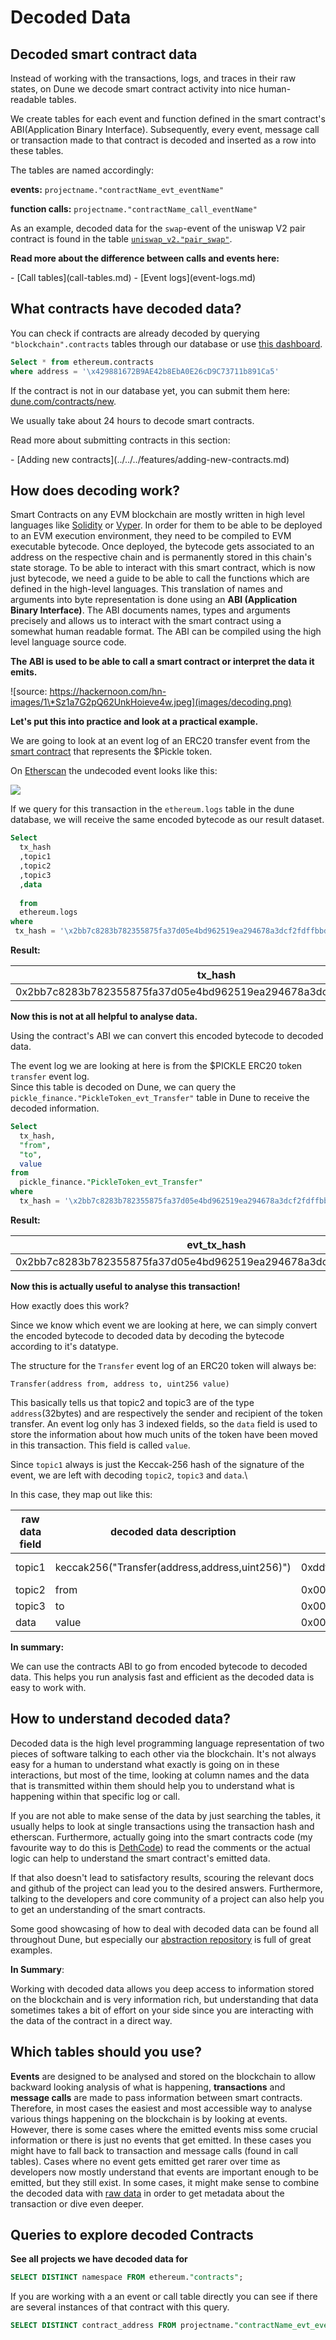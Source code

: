 # Decoded Data

## Decoded smart contract data

Instead of working with the transactions, logs, and traces in their raw states, on Dune we decode smart contract activity into nice human-readable tables.

We create tables for each event and function defined in the smart contract's ABI(Application Binary Interface). Subsequently, every event, message call or transaction made to that contract is decoded and inserted as a row into these tables.

The tables are named accordingly:

**events:** `projectname."contractName_evt_eventName"`

**function calls:** `projectname."contractName_call_eventName"`

As an example, decoded data for the `swap`-event of the uniswap V2 pair contract is found in the table [`uniswap_v2."pair_swap"`](https://dune.com/queries/38968).

**Read more about the difference between calls and events here:**

<div class="cards grid" markdown>
- [Call tables](call-tables.md)
- [Event logs](event-logs.md)
</div>

## What contracts have decoded data?

You can check if contracts are already decoded by querying `"blockchain".contracts` tables through our database or use [this dashboard](https://dune.com/0xBoxer/Is-my-Contract-decoded-yet).

```sql
Select * from ethereum.contracts
where address = '\x429881672B9AE42b8EbA0E26cD9C73711b891Ca5'
```

If the contract is not in our database yet, you can submit them here: [dune.com/contracts/new](https://dune.com/contracts/new).

We usually take about 24 hours to decode smart contracts.

Read more about submitting contracts in this section:

<div class="cards grid" markdown>
- [Adding new contracts](../../../features/adding-new-contracts.md)
</div>

## How does decoding work?

Smart Contracts on any EVM blockchain are mostly written in high level languages like [Solidity](https://docs.soliditylang.org/en/v0.8.2/) or [Vyper](https://vyper.readthedocs.io/en/stable/). In order for them to be able to be deployed to an EVM execution environment, they need to be compiled to EVM executable bytecode. Once deployed, the bytecode gets associated to an address on the respective chain and is permanently stored in this chain's state storage. To be able to interact with this smart contract, which is now just bytecode, we need a guide to be able to call the functions which are defined in the high-level languages. This translation of names and arguments into byte representation is done using an **ABI (Application Binary Interface)**. The ABI documents names, types and arguments precisely and allows us to interact with the smart contract using a somewhat human readable format. The ABI can be compiled using the high level language source code.

**The ABI is used to be able to call a smart contract or interpret the data it emits.**

![source: https://hackernoon.com/hn-images/1\*Sz1a7G2pQ62UnkHoieve4w.jpeg](images/decoding.png)

**Let's put this into practice and look at a practical example.**

We are going to look at an event log of an ERC20 transfer event from the [smart contract](https://etherscan.io/token/0x429881672B9AE42b8EbA0E26cD9C73711b891Ca5#readContract) that represents the $Pickle token.

On [Etherscan](https://etherscan.io/tx/0x2bb7c8283b782355875fa37d05e4bd962519ea294678a3dcf2fdffbbd0761bc5#eventlog) the undecoded event looks like this:

![](images/etherscan.png)

If we query for this transaction in the `ethereum.logs` table in the dune database, we will receive the same encoded bytecode as our result dataset.

```sql
Select
  tx_hash
  ,topic1
  ,topic2
  ,topic3
  ,data
  
  from
  ethereum.logs
where
 tx_hash = '\x2bb7c8283b782355875fa37d05e4bd962519ea294678a3dcf2fdffbbd0761bc5'
```

**Result:**

| tx\_hash                                                           | topic1                                                             | topic2                                                             | topic3                                                             | data                                                               |
| ------------------------------------------------------------------ | ------------------------------------------------------------------ | ------------------------------------------------------------------ | ------------------------------------------------------------------ | ------------------------------------------------------------------ |
| 0x2bb7c8283b782355875fa37d05e4bd962519ea294678a3dcf2fdffbbd0761bc5 | 0xddf252ad1be2c89b69c2b068fc378daa952ba7f163c4a11628f55a4df523b3ef | 0x00000000000000000000000075e89d5979e4f6fba9f97c104c2f0afb3f1dcb88 | 0x00000000000000000000000087d9da48db6e1f925cb67d3b7d2a292846c24cf7 | 0x00000000000000000000000000000000000000000000001a894d51f85cb08000 |

**Now this is not at all helpful to analyse data.**

Using the contract's ABI we can convert this encoded bytecode to decoded data.

The event log we are looking at here is from the $PICKLE ERC20 token `transfer` event log.\
Since this table is decoded on Dune, we can query the `pickle_finance."PickleToken_evt_Transfer"` table in Dune to receive the decoded information.

```sql
Select
  tx_hash,
  "from",
  "to",
  value
from
  pickle_finance."PickleToken_evt_Transfer"
where
  tx_hash = '\x2bb7c8283b782355875fa37d05e4bd962519ea294678a3dcf2fdffbbd0761bc5'
```

**Result:**

| evt\_tx\_hash                                                      | "from"                                     | "to"                                       | value                 |
| ------------------------------------------------------------------ | ------------------------------------------ | ------------------------------------------ | --------------------- |
| 0x2bb7c8283b782355875fa37d05e4bd962519ea294678a3dcf2fdffbbd0761bc5 | 0x75e89d5979e4f6fba9f97c104c2f0afb3f1dcb88 | 0x87d9da48db6e1f925cb67d3b7d2a292846c24cf7 | 489509000000000000000 |

**Now this is actually useful to analyse this transaction!**

How exactly does this work?

Since we know which event we are looking at here, we can simply convert the encoded bytecode to decoded data by decoding the bytecode according to it's datatype.

The structure for the `Transfer` event log of an ERC20 token will always be:

```solidity
Transfer(address from, address to, uint256 value)
```

This basically tells us that topic2 and topic3 are of the type `address`(32bytes) and are respectively the sender and recipient of the token transfer. An event log only has 3 indexed fields, so the `data` field is used to store the information about how much units of the token have been moved in this transaction. This field is called `value`.

Since `topic1` always is just the Keccak-256 hash of the signature of the event, we are left with decoding `topic2`, `topic3` and `data`.\\

In this case, they map out like this:

| raw data field | decoded data description                       | raw data                                                           | decoded data                                                                  |
| -------------- | ---------------------------------------------- | ------------------------------------------------------------------ | ----------------------------------------------------------------------------- |
| topic1         | keccak256("Transfer(address,address,uint256)") | 0xddf252ad1be2c89b69c2b068fc378daa952ba7f163c4a11628f55a4df523b3ef | not needed, this table only contains event logs from the `transfer` event log |
| topic2         | from                                           | 0x00000000000000000000000075e89d5979e4f6fba9f97c104c2f0afb3f1dcb88 | 0x75e89d5979e4f6fba9f97c104c2f0afb3f1dcb88                                    |
| topic3         | to                                             | 0x00000000000000000000000087d9da48db6e1f925cb67d3b7d2a292846c24cf7 | 0x87d9da48db6e1f925cb67d3b7d2a292846c24cf7                                    |
| data           | value                                          | 0x00000000000000000000000000000000000000000000001a894d51f85cb08000 | 489509000000000000000                                                         |

**In summary:**

We can use the contracts ABI to go from encoded bytecode to decoded data. This helps you run analysis fast and efficient as the decoded data is easy to work with.

## How to understand decoded data?

Decoded data is the high level programming language representation of two pieces of software talking to each other via the blockchain. It's not always easy for a human to understand what exactly is going on in these interactions, but most of the time, looking at column names and the data that is transmitted within them should help you to understand what is happening within that specific log or call.

If you are not able to make sense of the data by just searching the tables, it usually helps to look at single transactions using the transaction hash and etherscan. Furthermore, actually going into the smart contracts code (my favourite way to do this is [DethCode](https://etherscan.deth.net/)) to read the comments or the actual logic can help to understand the smart contract's emitted data.

If that also doesn't lead to satisfactory results, scouring the relevant docs and github of the project can lead you to the desired answers. Furthermore, talking to the developers and core community of a project can also help you to get an understanding of the smart contracts.

Some good showcasing of how to deal with decoded data can be found all throughout Dune, but especially our [abstraction repository](https://github.com/duneanalytics/abstractions) is full of great examples.

**In Summary**:

Working with decoded data allows you deep access to information stored on the blockchain and is very information rich, but understanding that data sometimes takes a bit of effort on your side since you are interacting with the data of the contract in a direct way.

## Which tables should you use?

**Events** are designed to be analysed and stored on the blockchain to allow backward looking analysis of what is happening, **transactions** and **message calls** are made to pass information between smart contracts. Therefore, in most cases the easiest and most accessible way to analyse various things happening on the blockchain is by looking at events. However, there is some cases where the emitted events miss some crucial information or there is just no events that get emitted. In these cases you might have to fall back to transaction and message calls (found in call tables). Cases where no event gets emitted get rarer over time as developers now mostly understand that events are important enough to be emitted, but they still exist. In some cases, it might make sense to combine the decoded data with [raw data](../raw-data/chains/) in order to get metadata about the transaction or dive even deeper.

## **Queries to explore decoded Contracts**

**See all projects we have decoded data for**

```sql
SELECT DISTINCT namespace FROM ethereum."contracts";
```

If you are working with a an event or call table directly you can see if there are several instances of that contract with this query.

```sql
SELECT DISTINCT contract_address FROM projectname."contractName_evt_eventName";
```
